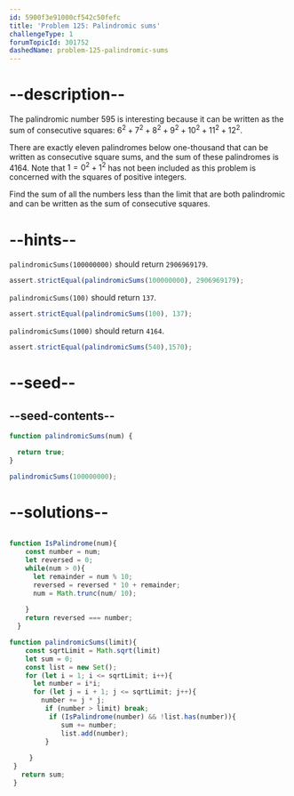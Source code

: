 ```yaml
---
id: 5900f3e91000cf542c50fefc
title: 'Problem 125: Palindromic sums'
challengeType: 1
forumTopicId: 301752
dashedName: problem-125-palindromic-sums
---
```


# --description--

The palindromic number 595 is interesting because it can be written as the sum of consecutive squares: $6^2 + 7^2 + 8^2 + 9^2 + 10^2 + 11^2 + 12^2$.

There are exactly eleven palindromes below one-thousand that can be written as consecutive square sums, and the sum of these palindromes is 4164. Note that $1 = 0^2 + 1^2$ has not been included as this problem is concerned with the squares of positive integers.

Find the sum of all the numbers less than the limit that are both palindromic and can be written as the sum of consecutive squares.

# --hints--

 `palindromicSums(100000000)` should return `2906969179`.

```js
assert.strictEqual(palindromicSums(100000000), 2906969179);

```

`palindromicSums(100)` should return `137`.

```js
assert.strictEqual(palindromicSums(100), 137);
```

`palindromicSums(1000)` should return `4164`.

```js
assert.strictEqual(palindromicSums(540),1570);
```

# --seed--

## --seed-contents--

```js
function palindromicSums(num) {

  return true;
}

palindromicSums(100000000);
```

# --solutions--

```js

function IsPalindrome(num){
    const number = num;
    let reversed = 0;
    while(num > 0){
      let remainder = num % 10;
      reversed = reversed * 10 + remainder;
      num = Math.trunc(num/ 10);
      
    }
    return reversed === number;
  }

function palindromicSums(limit){
    const sqrtLimit = Math.sqrt(limit)
    let sum = 0;
    const list = new Set();
    for (let i = 1; i <= sqrtLimit; i++){
      let number = i*i;
      for (let j = i + 1; j <= sqrtLimit; j++){ 
        number += j * j;
         if (number > limit) break;
          if (IsPalindrome(number) && !list.has(number)){
             sum += number;
             list.add(number);                        
         }
  
     }
 }
   return sum;
 }

```

